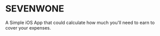 # SEVENWONE
A Simple iOS App that could calculate how much you'll need to earn to cover your expenses.
